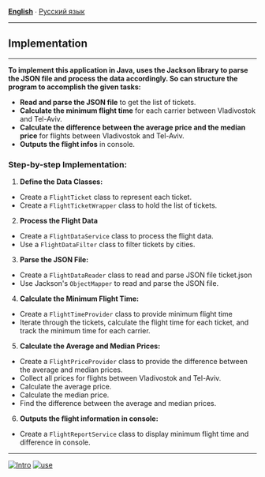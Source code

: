 **[English](STEPS.md)** ∙ [Русский язык](STEPS.ru.md)
___
## Implementation
___
**To implement this application in Java, uses the Jackson library to parse the JSON file and process the data accordingly. So can structure the program to accomplish the given tasks:**

- **Read and parse the JSON file** to get the list of tickets.
- **Calculate the minimum flight time** for each carrier between Vladivostok and Tel-Aviv.
- **Calculate the difference between the average price and the median price** for flights between Vladivostok and Tel-Aviv.
- **Outputs the flight infos** in console.

### Step-by-step Implementation:

1. **Define the Data Classes:**
- Create a `FlightTicket` class to represent each ticket. 
- Create a `FlightTicketWrapper` class to hold the list of tickets.
2. **Process the Flight Data**
- Create a `FlightDataService` class to process the flight data.
- Use a `FlightDataFilter` class to filter tickets by cities.
3. **Parse the JSON File:**
- Create a `FlightDataReader` class to read and parse JSON file ticket.json
- Use Jackson's `ObjectMapper` to read and parse the JSON file.
4. **Calculate the Minimum Flight Time:**
- Create a `FlightTimeProvider` class to provide minimum flight time
- Iterate through the tickets, calculate the flight time for each ticket, and track the minimum time for each carrier.
5. **Calculate the Average and Median Prices:**
- Create a `FlightPriceProvider` class to provide the difference between the average and median prices.
- Collect all prices for flights between Vladivostok and Tel-Aviv.
- Calculate the average price.
- Calculate the median price.
- Find the difference between the average and median prices.
6. **Outputs the flight information in console:**
- Create a `FlightReportService` class to display minimum flight time and difference in console.
___
[![Intro](https://img.shields.io/badge/Intro-en-blue.svg)](https://github.com/maxshushanikov/flightinfoapp/blob/main/README.md)
[![use](https://img.shields.io/badge/How--to-use-red.svg)](https://github.com/maxshushanikov/flightinfoapp/blob/main/USAGE.md)
